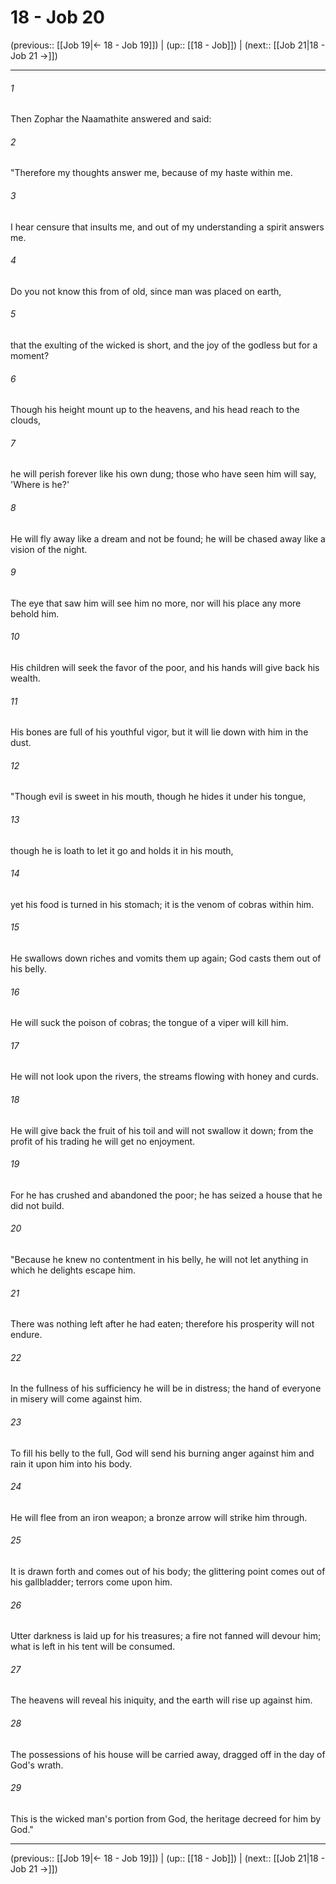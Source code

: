 # 18 - Job 20

(previous:: [[Job 19|← 18 - Job 19]]) | (up:: [[18 - Job]]) | (next:: [[Job 21|18 - Job 21 →]])

***


###### 1 
Then Zophar the Naamathite answered and said: 

###### 2 
"Therefore my thoughts answer me, because of my haste within me. 

###### 3 
I hear censure that insults me, and out of my understanding a spirit answers me. 

###### 4 
Do you not know this from of old, since man was placed on earth, 

###### 5 
that the exulting of the wicked is short, and the joy of the godless but for a moment? 

###### 6 
Though his height mount up to the heavens, and his head reach to the clouds, 

###### 7 
he will perish forever like his own dung; those who have seen him will say, 'Where is he?' 

###### 8 
He will fly away like a dream and not be found; he will be chased away like a vision of the night. 

###### 9 
The eye that saw him will see him no more, nor will his place any more behold him. 

###### 10 
His children will seek the favor of the poor, and his hands will give back his wealth. 

###### 11 
His bones are full of his youthful vigor, but it will lie down with him in the dust. 

###### 12 
"Though evil is sweet in his mouth, though he hides it under his tongue, 

###### 13 
though he is loath to let it go and holds it in his mouth, 

###### 14 
yet his food is turned in his stomach; it is the venom of cobras within him. 

###### 15 
He swallows down riches and vomits them up again; God casts them out of his belly. 

###### 16 
He will suck the poison of cobras; the tongue of a viper will kill him. 

###### 17 
He will not look upon the rivers, the streams flowing with honey and curds. 

###### 18 
He will give back the fruit of his toil and will not swallow it down; from the profit of his trading he will get no enjoyment. 

###### 19 
For he has crushed and abandoned the poor; he has seized a house that he did not build. 

###### 20 
"Because he knew no contentment in his belly, he will not let anything in which he delights escape him. 

###### 21 
There was nothing left after he had eaten; therefore his prosperity will not endure. 

###### 22 
In the fullness of his sufficiency he will be in distress; the hand of everyone in misery will come against him. 

###### 23 
To fill his belly to the full, God will send his burning anger against him and rain it upon him into his body. 

###### 24 
He will flee from an iron weapon; a bronze arrow will strike him through. 

###### 25 
It is drawn forth and comes out of his body; the glittering point comes out of his gallbladder; terrors come upon him. 

###### 26 
Utter darkness is laid up for his treasures; a fire not fanned will devour him; what is left in his tent will be consumed. 

###### 27 
The heavens will reveal his iniquity, and the earth will rise up against him. 

###### 28 
The possessions of his house will be carried away, dragged off in the day of God's wrath. 

###### 29 
This is the wicked man's portion from God, the heritage decreed for him by God."

***

(previous:: [[Job 19|← 18 - Job 19]]) | (up:: [[18 - Job]]) | (next:: [[Job 21|18 - Job 21 →]])
